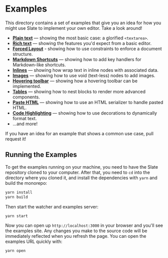 # Examples

This directory contains a set of examples that give you an idea for how you might use Slate to implement your own editor. Take a look around!

- [**Plain text**](./ts/plaintext.tsx) — showing the most basic case: a glorified `<textarea>`.
- [**Rich text**](./ts/richtext.tsx) — showing the features you'd expect from a basic editor.
- [**Forced Layout**](./ts/forced-layout.tsx) - showing how to use constraints to enforce a document structure.
- [**Markdown Shortcuts**](./ts/markdown-shortcuts.tsx) — showing how to add key handlers for Markdown-like shortcuts.
- [**Inlines**](./ts/inlines.tsx) — showing how wrap text in inline nodes with associated data.
- [**Images**](./ts/images.tsx) — showing how to use void (text-less) nodes to add images.
- [**Hovering toolbar**](./ts/hovering-toolbar.tsx) — showing how a hovering toolbar can be implemented.
- [**Tables**](./ts/tables.tsx) — showing how to nest blocks to render more advanced components.
- [**Paste HTML**](./ts/paste-html.tsx) — showing how to use an HTML serializer to handle pasted HTML.
- [**Code Highlighting**](./ts/code-highlighting.tsx) — showing how to use decorations to dynamically format text.
- ...and more!

If you have an idea for an example that shows a common use case, pull request it!

## Running the Examples

To get the examples running on your machine, you need to have the Slate repository cloned to your computer. After that, you need to `cd` into the directory where you cloned it, and install the dependencies with `yarn` and build the monorepo:

```sh
yarn install
yarn build
```

Then start the watcher and examples server:

```sh
yarn start
```

Now you can open up `http://localhost:3000` in your browser and you'll see the examples site. Any changes you make to the source code will be immediately reflected when you refresh the page. You can open the examples URL quickly with:

```sh
yarn open
```
